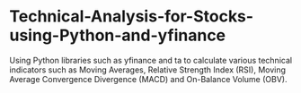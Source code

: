 # Technical-Analysis-for-Stocks-using-Python-and-yfinance
Using Python libraries such as yfinance and ta to calculate various technical indicators such as Moving Averages, Relative Strength Index (RSI), Moving Average Convergence Divergence (MACD) and On-Balance Volume (OBV).
